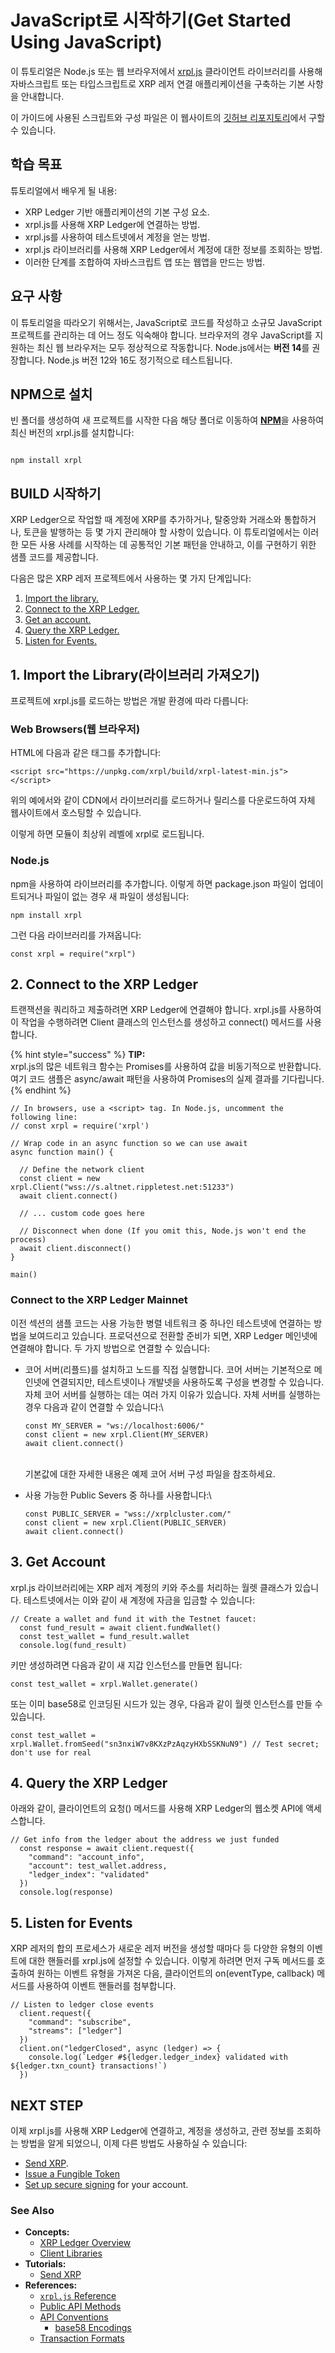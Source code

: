 # JavaScript로 시작하기(Get Started Using JavaScript)

이 튜토리얼은 Node.js 또는 웹 브라우저에서 [xrpl.js](https://github.com/XRPLF/xrpl.js/) 클라이언트 라이브러리를 사용해 자바스크립트 또는 타입스크립트로 XRP 레저 연결 애플리케이션을 구축하는 기본 사항을 안내합니다.

이 가이드에 사용된 스크립트와 구성 파일은 이 웹사이트의 [깃허브 리포지토리](https://github.com/XRPLF/xrpl-dev-portal/tree/master/content/\_code-samples/get-started/js/)에서 구할 수 있습니다.

## 학습 목표

튜토리얼에서 배우게 될 내용:

* XRP Ledger 기반 애플리케이션의 기본 구성 요소.&#x20;
* xrpl.js를 사용해 XRP Ledger에 연결하는 방법.&#x20;
* xrpl.js를 사용하여 테스트넷에서 계정을 얻는 방법.&#x20;
* xrpl.js 라이브러리를 사용해 XRP Ledger에서 계정에 대한 정보를 조회하는 방법.
* 이러한 단계를 조합하여 자바스크립트 앱 또는 웹앱을 만드는 방법.

## 요구 사항

이 튜토리얼을 따라오기 위해서는, JavaScript로 코드를 작성하고 소규모 JavaScript 프로젝트를 관리하는 데 어느 정도 익숙해야 합니다. 브라우저의 경우 JavaScript를 지원하는 최신 웹 브라우저는 모두 정상적으로 작동합니다. Node.js에서는 **버전 14**를 권장합니다. Node.js 버전 12와 16도 정기적으로 테스트됩니다.

## NPM으로 설치

빈 폴더를 생성하여 새 프로젝트를 시작한 다음 해당 폴더로 이동하여 [**NPM**](https://www.npmjs.com/)을 사용하여 최신 버전의 xrpl.js를 설치합니다:

```

npm install xrpl

```



## BUILD 시작하기

XRP Ledger으로 작업할 때 계정에 XRP를 추가하거나, 탈중앙화 거래소와 통합하거나, 토큰을 발행하는 등 몇 가지 관리해야 할 사항이 있습니다. 이 튜토리얼에서는 이러한 모든 사용 사례를 시작하는 데 공통적인 기본 패턴을 안내하고, 이를 구현하기 위한 샘플 코드를 제공합니다.

다음은 많은 XRP 레저 프로젝트에서 사용하는 몇 가지 단계입니다:

1. [Import the library.](https://xrpl.org/get-started-using-javascript.html#1-import-the-library)
2. [Connect to the XRP Ledger.](https://xrpl.org/get-started-using-javascript.html#2-connect-to-the-xrp-ledger)
3. [Get an account.](https://xrpl.org/get-started-using-javascript.html#3-get-account)
4. [Query the XRP Ledger.](https://xrpl.org/get-started-using-javascript.html#4-query-the-xrp-ledger)
5. [Listen for Events.](https://xrpl.org/get-started-using-javascript.html#5-listen-for-events)

## 1. Import the Library(라이브러리 가져오기) <a href="#1-import-the-library" id="1-import-the-library"></a>

프로젝트에 xrpl.js를 로드하는 방법은 개발 환경에 따라 다릅니다:

### **Web Browsers(웹 브라우저)**

HTML에 다음과 같은 태그를 추가합니다:

```
<script src="https://unpkg.com/xrpl/build/xrpl-latest-min.js"></script>
```

위의 예에서와 같이 CDN에서 라이브러리를 로드하거나 릴리스를 다운로드하여 자체 웹사이트에서 호스팅할 수 있습니다.

이렇게 하면 모듈이 최상위 레벨에 xrpl로 로드됩니다.

### Node.js

npm을 사용하여 라이브러리를 추가합니다. 이렇게 하면 package.json 파일이 업데이트되거나 파일이 없는 경우 새 파일이 생성됩니다:

```
npm install xrpl
```

그런 다음 라이브러리를 가져옵니다:

```
const xrpl = require("xrpl")
```

## 2. Connect to the XRP Ledger <a href="#2-connect-to-the-xrp-ledger" id="2-connect-to-the-xrp-ledger"></a>

트랜잭션을 쿼리하고 제출하려면 XRP Ledger에 연결해야 합니다. xrpl.js를 사용하여 이 작업을 수행하려면 Client 클래스의 인스턴스를 생성하고 connect() 메서드를 사용합니다.

{% hint style="success" %}
**TIP:** \
xrpl.js의 많은 네트워크 함수는 Promises를 사용하여 값을 비동기적으로 반환합니다. 여기 코드 샘플은 async/await 패턴을 사용하여 Promises의 실제 결과를 기다립니다.
{% endhint %}

```
// In browsers, use a <script> tag. In Node.js, uncomment the following line:
// const xrpl = require('xrpl')

// Wrap code in an async function so we can use await
async function main() {

  // Define the network client
  const client = new xrpl.Client("wss://s.altnet.rippletest.net:51233")
  await client.connect()

  // ... custom code goes here

  // Disconnect when done (If you omit this, Node.js won't end the process)
  await client.disconnect()
}

main()
```

### **Connect to the XRP Ledger Mainnet**

이전 섹션의 샘플 코드는 사용 가능한 병렬 네트워크 중 하나인 테스트넷에 연결하는 방법을 보여드리고 있습니다. 프로덕션으로 전환할 준비가 되면, XRP Ledger 메인넷에 연결해야 합니다. 두 가지 방법으로 연결할 수 있습니다:

*   코어 서버(리플드)를 설치하고 노드를 직접 실행합니다. 코어 서버는 기본적으로 메인넷에 연결되지만, 테스트넷이나 개발넷을 사용하도록 구성을 변경할 수 있습니다. 자체 코어 서버를 실행하는 데는 여러 가지 이유가 있습니다. 자체 서버를 실행하는 경우 다음과 같이 연결할 수 있습니다:\


    ```
    const MY_SERVER = "ws://localhost:6006/"
    const client = new xrpl.Client(MY_SERVER)
    await client.connect()
    ```

    \
    기본값에 대한 자세한 내용은 예제 코어 서버 구성 파일을 참조하세요.
*   사용 가능한 Public Severs 중 하나를 사용합니다:\


    ```
    const PUBLIC_SERVER = "wss://xrplcluster.com/"
    const client = new xrpl.Client(PUBLIC_SERVER)
    await client.connect()
    ```

## 3. Get Account <a href="#3-get-account" id="3-get-account"></a>

xrpl.js 라이브러리에는 XRP 레저 계정의 키와 주소를 처리하는 월렛 클래스가 있습니다. 테스트넷에서는 이와 같이 새 계정에 자금을 입금할 수 있습니다:

```
// Create a wallet and fund it with the Testnet faucet:
  const fund_result = await client.fundWallet()
  const test_wallet = fund_result.wallet
  console.log(fund_result)
```

키만 생성하려면 다음과 같이 새 지갑 인스턴스를 만들면 됩니다:

```
const test_wallet = xrpl.Wallet.generate()
```

또는 이미 base58로 인코딩된 시드가 있는 경우, 다음과 같이 월렛 인스턴스를 만들 수 있습니다.

```
const test_wallet = xrpl.Wallet.fromSeed("sn3nxiW7v8KXzPzAqzyHXbSSKNuN9") // Test secret; don't use for real
```

## 4. Query the XRP Ledger <a href="#4-query-the-xrp-ledger" id="4-query-the-xrp-ledger"></a>

아래와 같이, 클라이언트의 요청() 메서드를 사용해 XRP Ledger의 웹소켓 API에 액세스합니다.&#x20;

```
// Get info from the ledger about the address we just funded
  const response = await client.request({
    "command": "account_info",
    "account": test_wallet.address,
    "ledger_index": "validated"
  })
  console.log(response)
```

## 5. Listen for Events

XRP 레저의 합의 프로세스가 새로운 레저 버전을 생성할 때마다 등 다양한 유형의 이벤트에 대한 핸들러를 xrpl.js에 설정할 수 있습니다. 이렇게 하려면 먼저 구독 메서드를 호출하여 원하는 이벤트 유형을 가져온 다음, 클라이언트의 on(eventType, callback) 메서드를 사용하여 이벤트 핸들러를 첨부합니다.

```
// Listen to ledger close events
  client.request({
    "command": "subscribe",
    "streams": ["ledger"]
  })
  client.on("ledgerClosed", async (ledger) => {
    console.log(`Ledger #${ledger.ledger_index} validated with ${ledger.txn_count} transactions!`)
  })
```

## NEXT STEP

이제 xrpl.js를 사용해 XRP Ledger에 연결하고, 계정을 생성하고, 관련 정보를 조회하는 방법을 알게 되었으니, 이제 다른 방법도 사용하실 수 있습니다:

* [Send XRP](https://xrpl.org/send-xrp.html).
* [Issue a Fungible Token](https://xrpl.org/issue-a-fungible-token.html)
* [Set up secure signing](https://xrpl.org/secure-signing.html) for your account.

### See Also <a href="#see-also" id="see-also"></a>

* **Concepts:**
  * [XRP Ledger Overview](https://xrpl.org/xrp-ledger-overview.html)
  * [Client Libraries](https://xrpl.org/client-libraries.html)
* **Tutorials:**
  * [Send XRP](https://xrpl.org/send-xrp.html)
* **References:**
  * [`xrpl.js` Reference ](https://js.xrpl.org/)
  * [Public API Methods](https://xrpl.org/public-api-methods.html)
  * [API Conventions](https://xrpl.org/api-conventions.html)
    * [base58 Encodings](https://xrpl.org/base58-encodings.html)
  * [Transaction Formats](https://xrpl.org/transaction-formats.html)



